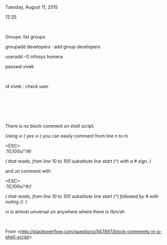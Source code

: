  

Tuesday, August 11, 2015

12:35

 

Groups: list groups

groupadd developers : add group developers

useradd -G infosys humera

passwd vivek

 

id vivek : check user

 

 

 

There is no block comment on shell script.

Using vi ( yes vi ) you can easily comment from line n to m

&lt;ESC&gt;\
:10,100s/\^/\#/

*( that reads, from line 10 to 100 substitute line start (\^) with a \#
sign. )*

and un comment with

&lt;ESC&gt;\
:10,100s/\^\#//

*( that reads, from line 10 to 100 substitute line start (\^) followed
by \# with noting //. )*

vi is almost universal on anywhere where there is /bin/sh

 

From
&lt;<http://stackoverflow.com/questions/947897/block-comments-in-a-shell-script>&gt;
